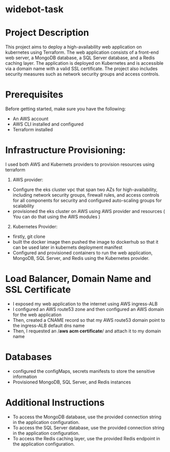 # widebot-task
# Project Description
This project aims to deploy a high-availability web application on kubernetes using Terraform. The web application consists of a front-end web server, a MongoDB database, a SQL Server database, and a Redis caching layer. The application is deployed on Kubernetes and is accessible via a domain name with a valid SSL certificate. The project also includes security measures such as network security groups and access controls.

# Prerequisites
Before getting started, make sure you have the following:

* An AWS account
* AWS CLI installed and configured
* Terraform installed

# Infrastructure Provisioning:
I used both AWS and Kubernets providers to provision resources using terraform
1. AWS provider:
  * Configure the eks cluster vpc that span two AZs for high-availability, including network security groups, firewall rules, and access controls for all components for         security and configured auto-scaling groups for scalability
  * provisioned the eks cluster on AWS using AWS provider and resources ( You can do that using the AWS modules )

2. Kubernetes Provider:
  * firstly, git clone <my-app-code>
  * built the docker image then pushed the image to dockerhub so that it can be used later in kubernets deployment manifest
  * Configured and provisioned containers to run the web application, MongoDB, SQL Server, and Redis using the Kubernetes provider.

# Load Balancer, Domain Name and SSL Certificate
* I exposed my web application to the internet using AWS ingress-ALB
* I configured an AWS route53 zone and then configured an AWS domain for the web application
* Then, created a CNAME record so that my AWS route53 domain point to the ingress-ALB default dns name
* Then, I requested an /**aws acm certificate**/ and attach it to my domain name 

# Databases
* configured the configMaps, secrets manifests to store the sensitive information
* Provisioned MongoDB, SQL Server, and Redis instances

# Additional Instructions
* To access the MongoDB database, use the provided connection string in the application configuration.
* To access the SQL Server database, use the provided connection string in the application configuration.
* To access the Redis caching layer, use the provided Redis endpoint in the application configuration.
